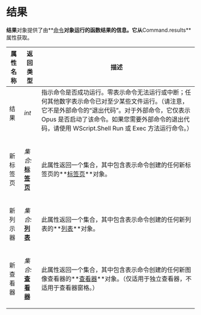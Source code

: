 # 结果

**结果**对象提供了由**[命令](command.zh.md)**对象运行的函数结果的信息。它从**Command.results**属性获取。

<table>
<thead><tr><th>
属性名称</th><th>
返回类型</th><th>
描述
</th></tr></thead><tbody><tr><td>
结果</td><td>

*int*</td><td>
指示命令是否成功运行。零表示命令无法运行或中断；任何其他数字表示命令已对至少某些文件运行。（请注意，它不是外部命令的“退出代码”。对于外部命令，它仅表示 Opus 是否启动了该命令。如果您需要外部命令的退出代码，请使用 WScript.Shell Run 或 Exec 方法运行命令。）
</td></tr><tr><td>
新标签页</td><td>

*集合:***[标签页](tab.zh.md)**</td><td>

此属性返回一个集合，其中包含表示命令创建的任何新标签页的**[标签页](tab.zh.md)**对象。
</td></tr><tr><td>
新列示器</td><td>

*集合:***[列表](lister.zh.md)**</td><td>

此属性返回一个集合，其中包含表示命令创建的任何新列表的**[列表](lister.zh.md)**对象。
</td></tr><tr><td>
新查看器</td><td>

*集合:***[查看器](viewer.zh.md)**</td><td>

此属性返回一个集合，其中包含表示命令创建的任何新图像查看器的**[查看器](viewer.zh.md)**对象。（仅适用于独立查看器，不适用于查看器窗格。）
</td></tr></tbody>
</table>